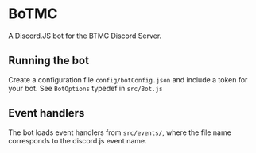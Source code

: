 # BoTMC
 A Discord.JS bot for the BTMC Discord Server.
 
## Running the bot
 Create a configuration file `config/botConfig.json` and include a token for your bot. See `BotOptions` typedef in `src/Bot.js`
 
## Event handlers
 The bot loads event handlers from `src/events/`, where the file name corresponds to the discord.js event name. 

